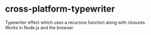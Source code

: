 # cross-platform-typewriter

Typewriter effect which uses a recursive function along with closures. Works in Node.js and the browser
